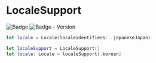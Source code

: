 # LocaleSupport

![Badge](https://img.shields.io/badge/swift-white.svg?style=flat-square&logo=Swift)
![Badge - Version](https://img.shields.io/badge/Version-1.0.0-1177AA?style=flat-square)


```swift
let locale = Locale(localeidentifiers: .japaneseJapan)
```

```swift
let localeSupport = LocaleSupport()
let locale: Locale = localeSupport[.korean]
```
